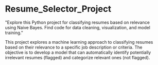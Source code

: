 # Resume_Selector_Project
"Explore this Python project for classifying resumes based on relevance using Naive Bayes. Find code for data cleaning, visualization, and model training." 

This project explores a machine learning approach to classifying resumes based on their relevance to a specific job description or criteria. The objective is to develop a model that can automatically identify potentially irrelevant resumes (flagged) and categorize relevant ones (not flagged).
